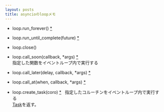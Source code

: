 ```yaml
---
layout: posts
title: asyncioのloopメモ 
---
```


* loop.run_forever() [\*](https://docs.python.org/3.5/library/asyncio-eventloop.html#asyncio.AbstractEventLoop.run_forever)  

* loop.run_until_complete(future) [\*](https://docs.python.org/3.5/library/asyncio-eventloop.html#asyncio.AbstractEventLoop.run_until_complete)  

* loop.close()  

* loop.call_soon(callback, *args) [\*](https://docs.python.org/3.5/library/asyncio-eventloop.html#asyncio.AbstractEventLoop.call_soon)  
指定した関数をイベントループ内で実行する  

* loop.call_later(delay, callback, *args) [\*](https://docs.python.org/3.5/library/asyncio-eventloop.html#asyncio.AbstractEventLoop.call_later)  

* loop.call_at(when, callback, *args) [\*](https://docs.python.org/3.5/library/asyncio-eventloop.html#asyncio.AbstractEventLoop.call_at)  

* loop.create_task(coro) [\*](https://docs.python.org/3.5/library/asyncio-eventloop.html#asyncio.AbstractEventLoop.create_task)  
指定したコルーチンをイベントループ内で実行する  
[Task](https://docs.python.org/3.5/library/asyncio-task.html#task)を返す。
